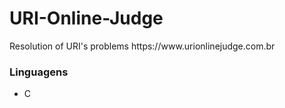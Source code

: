 # URI-Online-Judge
<p> Resolution of URI's problems https://www.urionlinejudge.com.br </p>

<h3> Linguagens </h3>
<ul>
  <li> C </li>
</ul>
